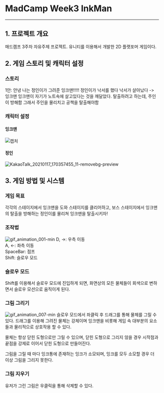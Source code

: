 # MadCamp Week3 InkMan
------------
## 1. 프로젝트 개요
매드캠프 3주차 자유주제 프로젝트. 유니티를 이용해서 개발한 2D 플랫포머 게임이다.

## 2. 게임 스토리 및 캐릭터 설정
### 스토리
1안: 안녕 나는 정인이가 그려준 잉크맨!!!!!
정인이가 낙서를 했다
낙서가 살아났다 -> 잉크맨
잉크맨이 자기가 노트속에 살고있다는 것을 깨달았다.
탈출하려고 하는데, 주인이 방해함
그래서 주인을 물리치고 공책을 탈출해야함

### 캐릭터 설정

#### 잉크맨
![캡처](https://user-images.githubusercontent.com/65358599/105020260-6a47a900-5a8a-11eb-9dd1-d07c4900048b.PNG)

#### 정인
![KakaoTalk_20210117_170357455_11-removebg-preview](https://user-images.githubusercontent.com/65358599/105025619-ee049400-5a90-11eb-9a84-3afaf8ef3b42.png)

## 3. 게임 방법 및 시스템

### 게임 목표 
각각의 스테이지에서 잉크맨을 도와 스테이지를 클리어하고, 보스 스테이지에서 잉크맨의 탈출을 방해하는 정인이를 물리쳐 잉크맨을 탈출시키자!

### 조작법
![gif_animation_001-min](https://user-images.githubusercontent.com/65358599/105023478-59009b80-5a8e-11eb-8de5-fe19e2fec7bc.gif)
D, →: 우측 이동  
A, ←: 좌측 이동  
SpaceBar: 점프  
Shift: 슬로우 모드  

### 슬로우 모드
Shift를 이용해서 슬로우 모드에 진입하게 되면, 화면상의 모든 물체들이 회색으로 변하면서 슬로우 모션으로 움직이게 된다.

### 그림 그리기
![gif_animation_007-min](https://user-images.githubusercontent.com/65358599/105023531-6ae23e80-5a8e-11eb-8a40-bc59d454346f.gif)
슬로우 모드에서 좌클릭 후 드래그를 통해 물체를 그릴 수 있다. 드래그를 이용해 그려진 물체는 강체이며 잉크맨을 비롯해 게임 속 대부분의 요소들과 물리적으로 상호작용 할 수 있다.  
  
물체는 항상 닫힌 도형으로만 그릴 수 있으며, 닫힌 도형으로 그리지 않을 경우 시작점과 끝점을 강제로 이어서 닫힌 도형으로 만들어진다.  
  
그림을 그릴 때 마다 잉크통에 존재하는 잉크가 소모되며, 잉크를 모두 소모할 경우 더 이상 그림을 그리지 못한다.  
  
### 그림 지우기
유저가 그린 그림은 우클릭을 통해 삭제할 수 있다.
